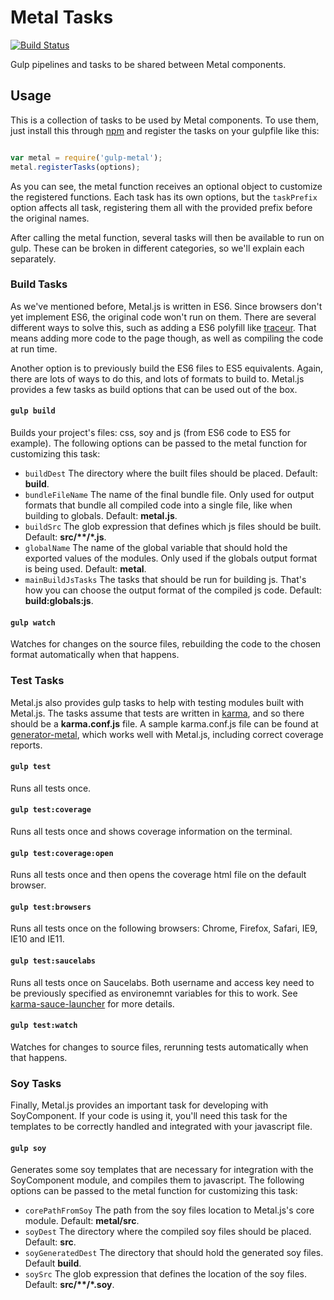 # Metal Tasks

[![Build Status](https://img.shields.io/travis/metal/gulp-metal/master.svg?style=flat)](https://travis-ci.org/metal/gulp-metal)

Gulp pipelines and tasks to be shared between Metal components.

## Usage
This is a collection of tasks to be used by Metal components. To use them, just install this through [npm](https://www.npmjs.com/package/gulp-metal) and register the tasks on your gulpfile like this:

```js

var metal = require('gulp-metal');
metal.registerTasks(options);
```

As you can see, the metal function receives an optional object to customize the registered functions. Each task has its own options, but the `taskPrefix` option affects all task, registering them all with the provided prefix before the original names.

After calling the metal function, several tasks will then be available to run on gulp. These can be broken in different categories, so we'll explain each separately.

### Build Tasks

As we've mentioned before, Metal.js is written in ES6. Since browsers don't yet implement ES6, the original code won't run on them. There are several different ways to solve this, such as adding a ES6 polyfill like [traceur](https://github.com/google/traceur-compiler). That means adding more code to the page though, as well as compiling the code at run time.

Another option is to previously build the ES6 files to ES5 equivalents. Again, there are lots of ways to do this, and lots of formats to build to. Metal.js provides a few tasks as build options that can be used out of the box.

#### `gulp build`
Builds your project's files: css, soy and js (from ES6 code to ES5 for example). The following options can be passed to the metal function for customizing this task:
* `buildDest` The directory where the built files should be placed. Default: **build**.
* `bundleFileName` The name of the final bundle file. Only used for output formats that bundle all compiled code into a single file, like when building to globals. Default: **metal.js**.
* `buildSrc` The glob expression that defines which js files should be built. Default: **src/\*\*/\*.js**.
* `globalName` The name of the global variable that should hold the exported values of the modules. Only used if the globals output format is being used. Default: **metal**.
* `mainBuildJsTasks` The tasks that should be run for building js. That's how you can choose the output format of the compiled js code. Default: **build:globals:js**.

#### `gulp watch`
Watches for changes on the source files, rebuilding the code to the chosen format automatically when that happens.

### Test Tasks

Metal.js also provides gulp tasks to help with testing modules built with Metal.js. The tasks assume that tests are written in [karma](http://karma-runner.github.io/0.12/index.html), and so there should be a **karma.conf.js** file. A sample karma.conf.js file can be found at [generator-metal](https://github.com/metal/generator-metal/tree/master/app/templates), which works well with Metal.js, including correct coverage reports.

#### `gulp test`
Runs all tests once.

#### `gulp test:coverage`
Runs all tests once and shows coverage information on the terminal.

#### `gulp test:coverage:open`
Runs all tests once and then opens the coverage html file on the default browser.

#### `gulp test:browsers`
Runs all tests once on the following browsers: Chrome, Firefox, Safari, IE9, IE10 and IE11.

#### `gulp test:saucelabs`
Runs all tests once on Saucelabs. Both username and access key need to be previously specified as environemnt variables for this to work. See [karma-sauce-launcher](https://github.com/karma-runner/karma-sauce-launcher) for more details.

#### `gulp test:watch`
Watches for changes to source files, rerunning tests automatically when that happens.

### Soy Tasks

Finally, Metal.js provides an important task for developing with SoyComponent. If your code is using it, you'll need this task for the templates to be correctly handled and integrated with your javascript file.

#### `gulp soy`
Generates some soy templates that are necessary for integration with the SoyComponent module, and compiles them to javascript. The following options can be passed to the metal function for customizing this task:

* `corePathFromSoy` The path from the soy files location to Metal.js's core module. Default: **metal/src**.
* `soyDest` The directory where the compiled soy files should be placed. Default: **src**.
* `soyGeneratedDest` The directory that should hold the generated soy files. Default **build**.
* `soySrc` The glob expression that defines the location of the soy files. Default: **src/\*\*/\*.soy**.
